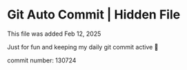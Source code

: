 # Git Auto Commit | Hidden File

This file was added Feb 12, 2025

Just for fun and keeping my daily git commit active 🤪

commit number: 130724
